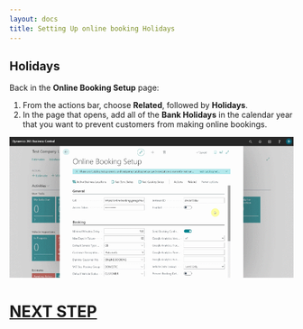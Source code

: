 ```yaml
---
layout: docs
title: Setting Up online booking Holidays
---
```


## Holidays
Back in the **Online Booking Setup** page:

1. From the actions bar, choose **Related**, followed by **Holidays**.
2. In the page that opens, add all of the **Bank Holidays** in the calendar year that you want to prevent customers from making online bookings.

 ![](media/garagehive-onlinebooking-holidays1.gif)

 
# [NEXT STEP](/docs/garagehive-onlinebooking-service-packages.html)